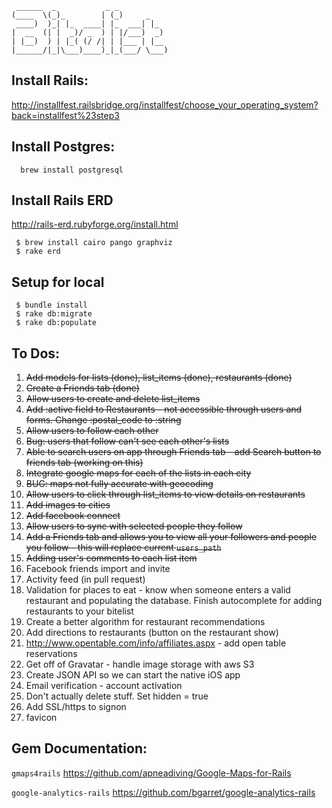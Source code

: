      ______  _           _ _
    (____  \(_)_        | (_)     _
     ____)  )_| |_  ____| |_  ___| |_
    |  __  (| |  _)/ _  ) | |/___)  _)
    | |__)  ) | |_( (/ /| | |___ | |__
    |______/|_|\___)____)_|_(___/ \___)


Install Rails:
----------------
http://installfest.railsbridge.org/installfest/choose_your_operating_system?back=installfest%23step3


Install Postgres:
-----------------
      brew install postgresql

Install Rails ERD
-----------------
http://rails-erd.rubyforge.org/install.html

     $ brew install cairo pango graphviz
     $ rake erd

Setup for local
---------------
     $ bundle install
     $ rake db:migrate
     $ rake db:populate

To Dos:
--------

1. ~~Add models for lists (done), list_items (done), restaurants (done)~~
2. ~~Create a Friends tab (done)~~
2. ~~Allow users to create and delete list_items~~
2. ~~Add :active field to Restaurants - not accessible through users and forms. Change :postal_code to :string~~
2. ~~Allow users to follow each other~~
2. ~~Bug: users that follow can't see each other's lists~~
3. ~~Able to search users on app through Friends tab - add Search button to friends tab (working on this)~~
4. ~~Integrate google maps for each of the lists in each city~~
5. ~~BUG: maps not fully accurate with geocoding~~
2. ~~Allow users to click through list_items to view details on restaurants~~
6. ~~Add images to cities~~
4. ~~Add facebook connect~~ 
3. ~~Allow users to sync with selected people they follow~~
4. ~~Add a Friends tab and allows you to view all your followers and people you follow - this will replace current `users_path`~~
4. ~~Adding user's comments to each list item~~
3. Facebook friends import and invite
3. Activity feed (in pull request)
2. Validation for places to eat - know when someone enters a valid restaurant and populating the database. Finish autocomplete for adding restaurants to your bitelist
4. Create a better algorithm for restaurant recommendations
2. Add directions to restaurants (button on the restaurant show)
2. http://www.opentable.com/info/affiliates.aspx - add open table reservations
5. Get off of Gravatar - handle image storage with aws S3
2. Create JSON API so we can start the native iOS app
2. Email verification - account activation
4. Don't actually delete stuff. Set hidden = true
2. Add SSL/https to signon
3. favicon

Gem Documentation:
-------------------
`gmaps4rails` https://github.com/apneadiving/Google-Maps-for-Rails

`google-analytics-rails` https://github.com/bgarret/google-analytics-rails
